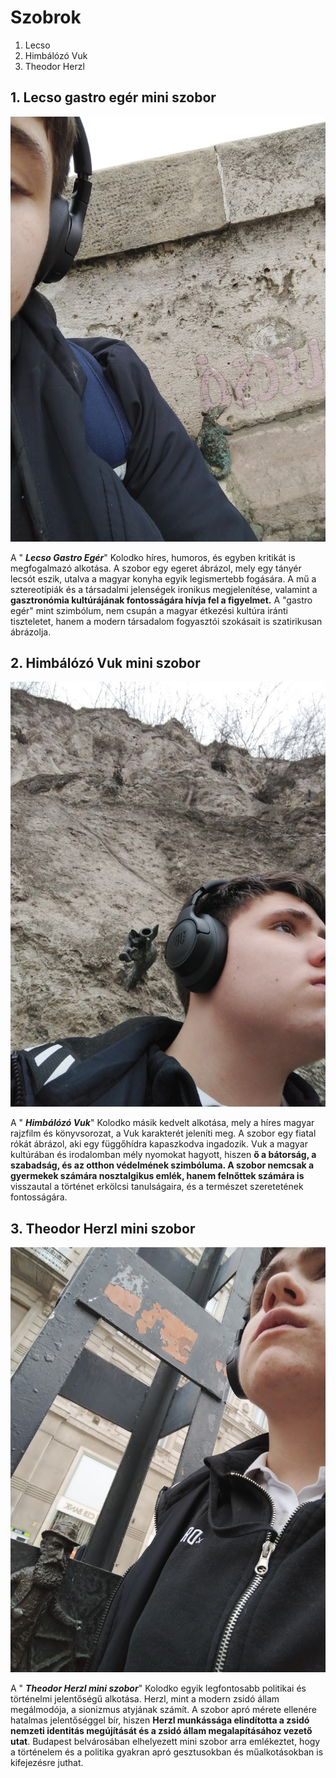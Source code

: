 # Szobrok
1. Lecso
2. Himbálózó Vuk
3. Theodor Herzl
## 1. **Lecso gastro egér mini szobor**
[![Egér](https://github.com/Balogh-Kristof/kolodko_project/blob/main/eger.jpg?raw=true "Egér")](https://github.com/Balogh-Kristof/kolodko_project/blob/main/eger.jpg "Egér")

A " ***Lecso Gastro Egér***" Kolodko híres, humoros, és egyben kritikát is megfogalmazó alkotása. A szobor egy egeret ábrázol, mely egy tányér lecsót eszik, utalva a magyar konyha egyik legismertebb fogására. A mű a sztereotípiák és a társadalmi jelenségek ironikus megjelenítése, valamint a **gasztronómia kultúrájának fontosságára hívja fel a figyelmet.** A "gastro egér" mint szimbólum, nem csupán a magyar étkezési kultúra iránti tiszteletet, hanem a modern társadalom fogyasztói szokásait is szatirikusan ábrázolja.

##  2. **Himbálózó Vuk mini szobor**
[![Vuk](https://github.com/Balogh-Kristof/kolodko_project/blob/main/vuk.jpg?raw=true "Vuk")](https://github.com/Balogh-Kristof/kolodko_project/blob/main/vuk.jpg "Vuk")

A " ***Himbálózó Vuk***" Kolodko másik kedvelt alkotása, mely a híres magyar rajzfilm és könyvsorozat, a Vuk karakterét jeleníti meg. A szobor egy fiatal rókát ábrázol, aki egy függőhídra kapaszkodva ingadozik. Vuk a magyar kultúrában és irodalomban mély nyomokat hagyott, hiszen **ő a bátorság, a szabadság, és az otthon védelmének szimbóluma. A szobor nemcsak a gyermekek számára nosztalgikus emlék, hanem felnőttek számára is** visszautal a történet erkölcsi tanulságaira, és a természet szeretetének fontosságára.

## 3. **Theodor Herzl mini szobor**
[![Herzl](https://github.com/Balogh-Kristof/kolodko_project/blob/main/herzl.jpg?raw=true "Herzl")](http:/https://github.com/Balogh-Kristof/kolodko_project/blob/main/herzl.jpg/ "Herzl")

A " ***Theodor Herzl mini szobor***" Kolodko egyik legfontosabb politikai és történelmi jelentőségű alkotása. Herzl, mint a modern zsidó állam megálmodója, a sionizmus atyjának számít. A szobor apró mérete ellenére hatalmas jelentőséggel bír, hiszen **Herzl munkássága elindította a zsidó nemzeti identitás megújítását és a zsidó állam megalapításához vezető utat**. Budapest belvárosában elhelyezett mini szobor arra emlékeztet, hogy a történelem és a politika gyakran apró gesztusokban és műalkotásokban is kifejezésre juthat.
